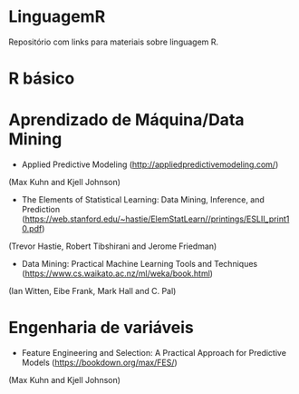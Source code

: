 # LinguagemR
Repositório com links para materiais sobre linguagem R.

# R básico

# Aprendizado de Máquina/Data Mining

* Applied Predictive Modeling (http://appliedpredictivemodeling.com/)

(Max Kuhn and Kjell Johnson)

* The Elements of Statistical Learning: Data Mining, Inference, and Prediction (https://web.stanford.edu/~hastie/ElemStatLearn//printings/ESLII_print10.pdf)

(Trevor Hastie, Robert Tibshirani and Jerome Friedman)

* Data Mining: Practical Machine Learning Tools and Techniques
(https://www.cs.waikato.ac.nz/ml/weka/book.html)

(Ian Witten, Eibe Frank, Mark Hall and C. Pal)

# Engenharia de variáveis
* Feature Engineering and Selection: A Practical Approach for Predictive Models (https://bookdown.org/max/FES/)

(Max Kuhn and Kjell Johnson)
